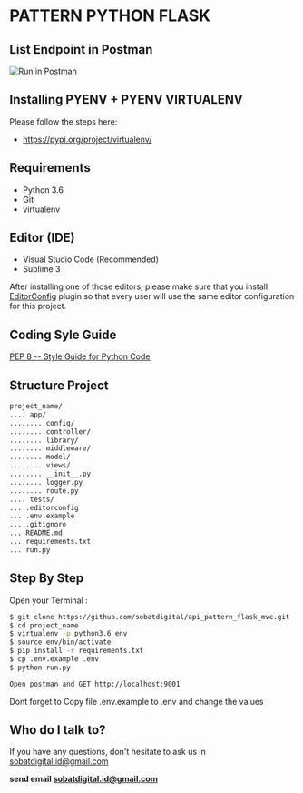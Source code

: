 # PATTERN PYTHON FLASK


## List Endpoint in Postman

[![Run in Postman](https://run.pstmn.io/button.svg)](https://app.getpostman.com/run-collection/483c8e75f7c16e19232b)

## Installing PYENV + PYENV VIRTUALENV

Please follow the steps here:

* https://pypi.org/project/virtualenv/

## Requirements
- Python 3.6
- Git
- virtualenv

## Editor (IDE)
- Visual Studio Code (Recommended)
- Sublime 3

After installing one of those editors, please make sure that you install [EditorConfig](http://editorconfig.org/) plugin so that every user will use the same editor configuration for this project.

## Coding Syle Guide

[PEP 8 -- Style Guide for Python Code](https://www.python.org/dev/peps/pep-0008/)

## Structure Project
```sh
project_name/
.... app/
........ config/
........ controller/
........ library/
........ middleware/
........ model/
........ views/
........ __init__.py
........ logger.py
........ route.py
.... tests/
... .editorconfig
... .env.example
... .gitignore
... README.md
... requirements.txt
... run.py
```

## Step By Step
Open your Terminal :
```sh
$ git clone https://github.com/sobatdigital/api_pattern_flask_mvc.git
$ cd project_name
$ virtualenv -p python3.6 env
$ source env/bin/activate
$ pip install -r requirements.txt
$ cp .env.example .env
$ python run.py

Open postman and GET http://localhost:9001
```
Dont forget to Copy file .env.example to .env and change the values

## Who do I talk to? ##

If you have any questions, don't hesitate to ask us in  <sobatdigital.id@gmail.com>


**send email sobatdigital.id@gmail.com**
